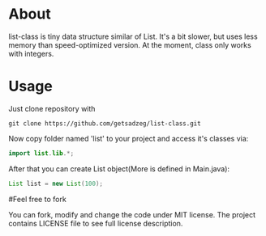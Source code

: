# About
list-class is tiny data structure similar of List. It's a bit slower, but uses less memory than speed-optimized version.
At the moment, class only works with integers.

# Usage
Just clone repository with 

```
git clone https://github.com/getsadzeg/list-class.git
```
Now copy folder named 'list' to your project and access it's classes via:

```java
import list.lib.*;
```

After that you can create List object(More is defined in Main.java):

```java
List list = new List(100);
```

#Feel free to fork

You can fork, modify and change the code under MIT license. The project contains LICENSE file to see full license description.
